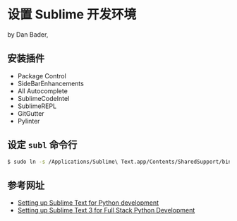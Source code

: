 # 设置 Sublime 开发环境

by Dan Bader, 

## 安装插件

* Package Control
* SideBarEnhancements
* All Autocomplete
* SublimeCodeIntel
* SublimeREPL
* GitGutter
* Pylinter

## 设定 `subl` 命令行

```sh
$ sudo ln -s /Applications/Sublime\ Text.app/Contents/SharedSupport/bin/subl /usr/local/bin
```

## 参考网址
- [Setting up Sublime Text for Python development](https://dbader.org/blog/setting-up-sublime-text-for-python-development)
- [Setting up Sublime Text 3 for Full Stack Python Development](https://realpython.com/blog/python/setting-up-sublime-text-3-for-full-stack-python-development/)